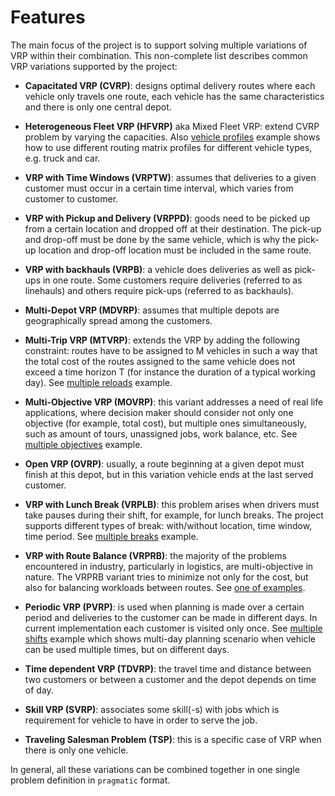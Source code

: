 # Features

The main focus of the project is to support solving multiple variations of VRP within their combination. This non-complete
list describes common VRP variations supported by the project:

 - **Capacitated VRP (CVRP)**: designs optimal delivery routes where each vehicle only travels
     one route, each vehicle has the same characteristics and there is only one central depot.

 - **Heterogeneous Fleet VRP (HFVRP)** aka Mixed Fleet VRP: extend CVRP problem by varying the capacities. Also
     [vehicle profiles](../examples/pragmatic/basics/profiles.md) example shows how to use different routing matrix
     profiles for different vehicle types, e.g. truck and car.

 - **VRP with Time Windows (VRPTW)**: assumes that deliveries to a given customer must occur in a
     certain time interval, which varies from customer to customer.

 - **VRP with Pickup and Delivery (VRPPD)**: goods need to be picked up from a certain location and
     dropped off at their destination. The pick-up and drop-off must be done by the same vehicle,
     which is why the pick-up location and drop-off location must be included in the same route.

 - **VRP with backhauls (VRPB)**: a vehicle does deliveries as well as pick-ups in one route. Some customers
     require deliveries (referred to as linehauls) and others require pick-ups (referred to as backhauls).

 - **Multi-Depot VRP (MDVRP)**: assumes that multiple depots are geographically spread among
     the customers.

 - **Multi-Trip VRP (MTVRP)**: extends the VRP by adding the following constraint: routes have to be assigned
     to M vehicles in such a way that the total cost of the routes assigned to the same vehicle does not exceed
     a time horizon T (for instance the duration of a typical working day). See [multiple reloads](../examples/pragmatic/basics/reload.md)
     example.

 - **Multi-Objective VRP (MOVRP)**: this variant addresses a need of real life applications, where decision maker
     should consider not only one objective (for example, total cost), but multiple ones simultaneously, such as
     amount of tours, unassigned jobs, work balance, etc. See [multiple objectives](../examples/pragmatic/objectives/index.md)
     example.

 - **Open VRP (OVRP)**: usually, a route beginning at a given depot must finish at this depot, but in
     this variation vehicle ends at the last served customer.

 - **VRP with Lunch Break (VRPLB)**: this problem arises when drivers must take pauses during their shift,
     for example, for lunch breaks. The project supports different types of break: with/without location, time window,
     time period. See [multiple breaks](../examples/pragmatic/basics/break.md) example.

 - **VRP with Route Balance (VRPRB)**: the majority of the problems encountered in industry, particularly in logistics,
     are multi-objective in nature. The VRPRB variant tries to minimize not only for the cost, but also for balancing
     workloads between routes.
     See [one of examples](../examples/pragmatic/objectives/objective-balance-distance.md).

 - **Periodic VRP (PVRP)**: is used when planning is made over a certain period and deliveries to the customer can be
     made in different days. In current implementation each customer is visited only once. See [multiple shifts](../examples/pragmatic/basics/multi-day.md)
     example which shows multi-day planning scenario when vehicle can be used multiple times, but on different days.

 - **Time dependent VRP (TDVRP)**: the travel time and distance between two customers or between a customer and
     the depot depends on time of day.

 - **Skill VRP (SVRP)**: associates some skill(-s) with jobs which is requirement for vehicle to have in order to serve
     the job.

 - **Traveling Salesman Problem (TSP)**: this is a specific case of VRP when there is only one vehicle.

 In general, all these variations can be combined together in one single problem definition in `pragmatic` format.
